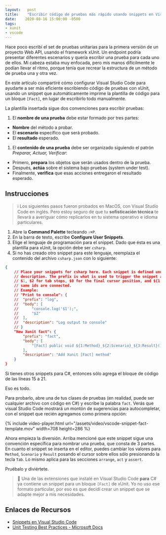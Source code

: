 ```yaml
---
layout:   post
title:    "Escribir código de pruebas más rápido usando snippets en Visual Studio Code"
date:    2020-08-16 15:00:00 -0500
tags:
- xunit
- vscode
---
```


Hace poco escribí el set de pruebas unitarias para la primera versión de un proyecto Web API, usando el framework xUnit. Un endpoint podría presentar diferentes escenarios y quería escribir una prueba para cada uno de ellos. Mi cabeza estaba muy enfocada, pero mis manos difícilmente le podían llevar el ritmo, porque tenía que recrear la estructura de un método de prueba una y otra vez.

En este artículo compartiré cómo configurar Visual Studio Code para ayudarte a ser más eficiente escribiendo código de pruebas con xUnit, usando un snippet que automáticamente imprime la plantilla de código para un bloque `[Fact]`, en lugar de escribirlo todo manualmente.

La plantilla insertada sigue dos convenciones para escribir pruebas:

1. El **nombre de una prueba** debe estar formado por tres partes:
- **Nombre** del método a probar.
- El **escenario** específico que será probado.
- El **resultado** esperado.

1. El **contenido de una prueba** debe ser organizado siguiendo el patrón *Preparar, Actuar, Verificar*:
- Primero, **prepara** los objetos que serán usados dentro de la prueba.
- Después, **actúa** sobre el sistema bajo pruebas (system under test).
- Finalmente, **verifica** que esas acciones entregaron el resultado esperado.

## Instrucciones

> ℹ️ Los siguientes pasos fueron probados en MacOS, con Visual Studio Code en inglés. Pero estoy seguro de que tu **sofisticación técnica** te llevará a averiguar cómo replicarlos en tu sistema operativo e idioma particulares.

1. Abre la **Command Palette** tecleando `⇧⌘P`.
2. En la barra de texto, escribe **Configure User Snippets**.
3. Elige el lenguaje de programación para el snippet. Dado que ésta es una plantilla para xUnit, la opción debe ser `csharp`.
4. Si no has creado otro snippet para este lenguaje, reemplaza el contenido del archivo `csharp.json` con lo siguiente:
```json
{
	// Place your snippets for csharp here. Each snippet is defined under a snippet name and has a prefix, body and 
	// description. The prefix is what is used to trigger the snippet and the body will be expanded and inserted. Possible variables are:
	// $1, $2 for tab stops, $0 for the final cursor position, and ${1:label}, ${2:another} for placeholders. Placeholders with the 
	// same ids are connected.
	// Example:
	// "Print to console": {
	// 	"prefix": "log",
	// 	"body": [
	// 		"console.log('$1');",
	// 		"$2"
	// 	],
	// 	"description": "Log output to console"
	// }
    "New Xunit fact": {
        "prefix": "fact",
        "body": [
            "[Fact] public void ${1:Method}_${2:Scenario}_${3:Result}()\n{\n\t// arrange\n\t$4\n\n\t// act\n\t$5\n\n\t// assert\n\t$6\n}"
        ],
        "description": "Add Xunit [Fact] method"
    }
}
```

Si tienes otros snippets para C#, entonces sólo agrega el bloque de código de las líneas 15 a 21. 

Eso es todo.

Para probarlo, abre una de tus clases de pruebas (en realidad, puede ser cualquier archivo con código en C#) y escribe la palabra `fact`. Verás que visual Studio Code mostrará un montón de sugerencias para autocompletar, con el snippet que recién agregamos como primera opción:


{% include video-player.html url="/assets/video/vscode-snippet-fact-template.mov" width=708 height=286 %}


Ahora empieza la diversión. Arriba mencioné que este snippet sigue una convención específica para nombrar una prueba, que consta de 3 partes. En cuanto el snippet se inserta en el editor, puedes cambiar los valores para `Method`, `Scenario` y `Result` posando el cursor sobre ellos sólo presionando la tecla `Tab`. Lo mismo aplica para las secciones `arrange`, `act` y `assert`.

Pruébalo y diviértete.

> 📄 Una de las extensiones que instalé en Visual Studio Code **para** C# ya contiene un snippet para un bloque `[Fact]` de xUnit. Yo no uso ese formato particular, por eso es que decidí crear un snippet que se adapte mejor a mis necesidades.

## Enlaces de Recursos
- [Snippets en Visual Studio Code](https://code.visualstudio.com/docs/editor/userdefinedsnippets)
- [Unit Testing Best Practices - Microsoft Docs](https://docs.microsoft.com/en-us/dotnet/core/testing/unit-testing-best-practices)